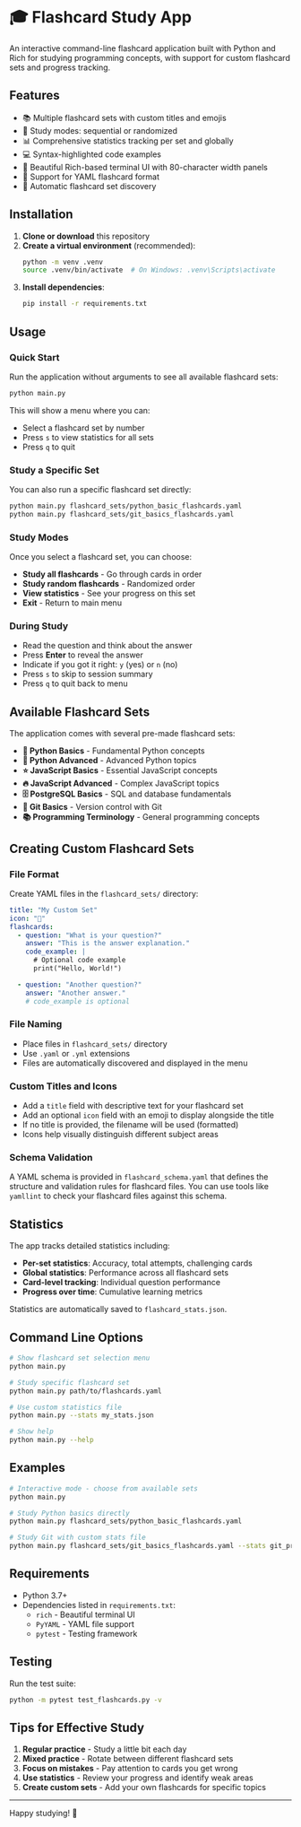 # 🎓 Flashcard Study App

An interactive command-line flashcard application built with Python and Rich for studying programming concepts, with support for custom flashcard sets and progress tracking.

## Features

- 📚 Multiple flashcard sets with custom titles and emojis
- 🎯 Study modes: sequential or randomized
- 📊 Comprehensive statistics tracking per set and globally
- 💻 Syntax-highlighted code examples
- 🎨 Beautiful Rich-based terminal UI with 80-character width panels
- 📝 Support for YAML flashcard format
- 🔄 Automatic flashcard set discovery

## Installation

1. **Clone or download** this repository
2. **Create a virtual environment** (recommended):
   ```bash
   python -m venv .venv
   source .venv/bin/activate  # On Windows: .venv\Scripts\activate
   ```
3. **Install dependencies**:
   ```bash
   pip install -r requirements.txt
   ```

## Usage

### Quick Start

Run the application without arguments to see all available flashcard sets:

```bash
python main.py
```

This will show a menu where you can:

- Select a flashcard set by number
- Press `s` to view statistics for all sets
- Press `q` to quit

### Study a Specific Set

You can also run a specific flashcard set directly:

```bash
python main.py flashcard_sets/python_basic_flashcards.yaml
python main.py flashcard_sets/git_basics_flashcards.yaml
```

### Study Modes

Once you select a flashcard set, you can choose:

- **Study all flashcards** - Go through cards in order
- **Study random flashcards** - Randomized order
- **View statistics** - See your progress on this set
- **Exit** - Return to main menu

### During Study

- Read the question and think about the answer
- Press **Enter** to reveal the answer
- Indicate if you got it right: `y` (yes) or `n` (no)
- Press `s` to skip to session summary
- Press `q` to quit back to menu

## Available Flashcard Sets

The application comes with several pre-made flashcard sets:

- **🐍 Python Basics** - Fundamental Python concepts
- **🚀 Python Advanced** - Advanced Python topics
- **⭐ JavaScript Basics** - Essential JavaScript concepts
- **🔥 JavaScript Advanced** - Complex JavaScript topics
- **🗄️ PostgreSQL Basics** - SQL and database fundamentals
- **🔧 Git Basics** - Version control with Git
- **📚 Programming Terminology** - General programming concepts

## Creating Custom Flashcard Sets

### File Format

Create YAML files in the `flashcard_sets/` directory:

```yaml
title: "My Custom Set"
icon: "🎯"
flashcards:
  - question: "What is your question?"
    answer: "This is the answer explanation."
    code_example: |
      # Optional code example
      print("Hello, World!")

  - question: "Another question?"
    answer: "Another answer."
    # code_example is optional
```

### File Naming

- Place files in `flashcard_sets/` directory
- Use `.yaml` or `.yml` extensions
- Files are automatically discovered and displayed in the menu

### Custom Titles and Icons

- Add a `title` field with descriptive text for your flashcard set
- Add an optional `icon` field with an emoji to display alongside the title
- If no title is provided, the filename will be used (formatted)
- Icons help visually distinguish different subject areas

### Schema Validation

A YAML schema is provided in `flashcard_schema.yaml` that defines the structure and validation rules for flashcard files. You can use tools like `yamllint` to check your flashcard files against this schema.

## Statistics

The app tracks detailed statistics including:

- **Per-set statistics**: Accuracy, total attempts, challenging cards
- **Global statistics**: Performance across all flashcard sets
- **Card-level tracking**: Individual question performance
- **Progress over time**: Cumulative learning metrics

Statistics are automatically saved to `flashcard_stats.json`.

## Command Line Options

```bash
# Show flashcard set selection menu
python main.py

# Study specific flashcard set
python main.py path/to/flashcards.yaml

# Use custom statistics file
python main.py --stats my_stats.json

# Show help
python main.py --help
```

## Examples

```bash
# Interactive mode - choose from available sets
python main.py

# Study Python basics directly
python main.py flashcard_sets/python_basic_flashcards.yaml

# Study Git with custom stats file
python main.py flashcard_sets/git_basics_flashcards.yaml --stats git_progress.json
```

## Requirements

- Python 3.7+
- Dependencies listed in `requirements.txt`:
  - `rich` - Beautiful terminal UI
  - `PyYAML` - YAML file support
  - `pytest` - Testing framework

## Testing

Run the test suite:

```bash
python -m pytest test_flashcards.py -v
```

## Tips for Effective Study

1. **Regular practice** - Study a little bit each day
2. **Mixed practice** - Rotate between different flashcard sets
3. **Focus on mistakes** - Pay attention to cards you get wrong
4. **Use statistics** - Review your progress and identify weak areas
5. **Create custom sets** - Add your own flashcards for specific topics

---

Happy studying! 🚀
